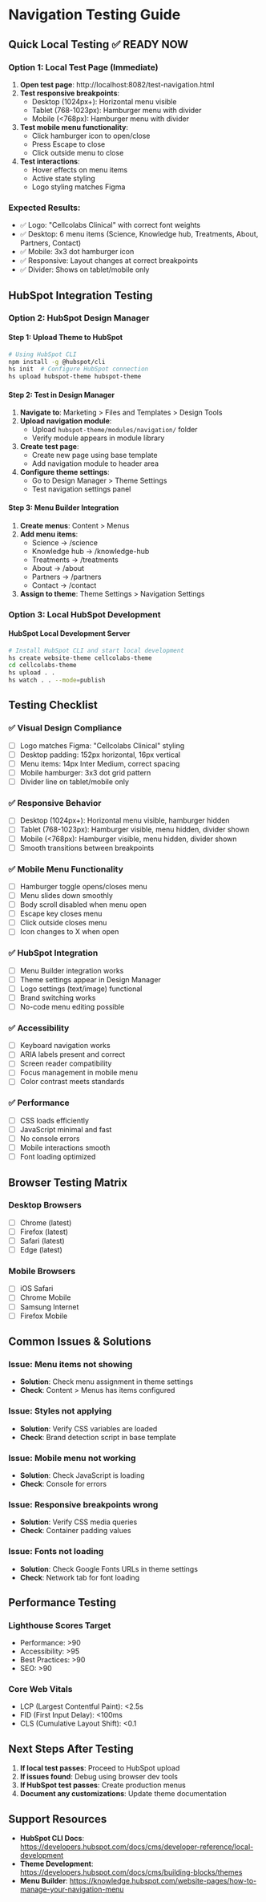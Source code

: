 # Navigation Testing Guide

## Quick Local Testing ✅ READY NOW

### **Option 1: Local Test Page (Immediate)**
1. **Open test page**: http://localhost:8082/test-navigation.html
2. **Test responsive breakpoints**:
   - Desktop (1024px+): Horizontal menu visible
   - Tablet (768-1023px): Hamburger menu with divider
   - Mobile (<768px): Hamburger menu with divider
3. **Test mobile menu functionality**:
   - Click hamburger icon to open/close
   - Press Escape to close
   - Click outside menu to close
4. **Test interactions**:
   - Hover effects on menu items
   - Active state styling
   - Logo styling matches Figma

### **Expected Results**:
- ✅ Logo: "Cellcolabs Clinical" with correct font weights
- ✅ Desktop: 6 menu items (Science, Knowledge hub, Treatments, About, Partners, Contact)
- ✅ Mobile: 3x3 dot hamburger icon
- ✅ Responsive: Layout changes at correct breakpoints
- ✅ Divider: Shows on tablet/mobile only

## HubSpot Integration Testing

### **Option 2: HubSpot Design Manager**

#### **Step 1: Upload Theme to HubSpot**
```bash
# Using HubSpot CLI
npm install -g @hubspot/cli
hs init  # Configure HubSpot connection
hs upload hubspot-theme hubspot-theme
```

#### **Step 2: Test in Design Manager**
1. **Navigate to**: Marketing > Files and Templates > Design Tools
2. **Upload navigation module**:
   - Upload `hubspot-theme/modules/navigation/` folder
   - Verify module appears in module library
3. **Create test page**:
   - Create new page using base template
   - Add navigation module to header area
4. **Configure theme settings**:
   - Go to Design Manager > Theme Settings
   - Test navigation settings panel

#### **Step 3: Menu Builder Integration**
1. **Create menus**: Content > Menus
2. **Add menu items**:
   - Science → /science
   - Knowledge hub → /knowledge-hub
   - Treatments → /treatments
   - About → /about
   - Partners → /partners
   - Contact → /contact
3. **Assign to theme**: Theme Settings > Navigation Settings

### **Option 3: Local HubSpot Development**

#### **HubSpot Local Development Server**
```bash
# Install HubSpot CLI and start local development
hs create website-theme cellcolabs-theme
cd cellcolabs-theme
hs upload . .
hs watch . . --mode=publish
```

## Testing Checklist

### **✅ Visual Design Compliance**
- [ ] Logo matches Figma: "Cellcolabs Clinical" styling
- [ ] Desktop padding: 152px horizontal, 16px vertical
- [ ] Menu items: 14px Inter Medium, correct spacing
- [ ] Mobile hamburger: 3x3 dot grid pattern
- [ ] Divider line on tablet/mobile only

### **✅ Responsive Behavior**
- [ ] Desktop (1024px+): Horizontal menu visible, hamburger hidden
- [ ] Tablet (768-1023px): Hamburger visible, menu hidden, divider shown
- [ ] Mobile (<768px): Hamburger visible, menu hidden, divider shown
- [ ] Smooth transitions between breakpoints

### **✅ Mobile Menu Functionality**
- [ ] Hamburger toggle opens/closes menu
- [ ] Menu slides down smoothly
- [ ] Body scroll disabled when menu open
- [ ] Escape key closes menu
- [ ] Click outside closes menu
- [ ] Icon changes to X when open

### **✅ HubSpot Integration**
- [ ] Menu Builder integration works
- [ ] Theme settings appear in Design Manager
- [ ] Logo settings (text/image) functional
- [ ] Brand switching works
- [ ] No-code menu editing possible

### **✅ Accessibility**
- [ ] Keyboard navigation works
- [ ] ARIA labels present and correct
- [ ] Screen reader compatibility
- [ ] Focus management in mobile menu
- [ ] Color contrast meets standards

### **✅ Performance**
- [ ] CSS loads efficiently
- [ ] JavaScript minimal and fast
- [ ] No console errors
- [ ] Mobile interactions smooth
- [ ] Font loading optimized

## Browser Testing Matrix

### **Desktop Browsers**
- [ ] Chrome (latest)
- [ ] Firefox (latest)
- [ ] Safari (latest)
- [ ] Edge (latest)

### **Mobile Browsers**
- [ ] iOS Safari
- [ ] Chrome Mobile
- [ ] Samsung Internet
- [ ] Firefox Mobile

## Common Issues & Solutions

### **Issue: Menu items not showing**
- **Solution**: Check menu assignment in theme settings
- **Check**: Content > Menus has items configured

### **Issue: Styles not applying**
- **Solution**: Verify CSS variables are loaded
- **Check**: Brand detection script in base template

### **Issue: Mobile menu not working**
- **Solution**: Check JavaScript is loading
- **Check**: Console for errors

### **Issue: Responsive breakpoints wrong**
- **Solution**: Verify CSS media queries
- **Check**: Container padding values

### **Issue: Fonts not loading**
- **Solution**: Check Google Fonts URLs in theme settings
- **Check**: Network tab for font loading

## Performance Testing

### **Lighthouse Scores Target**
- Performance: >90
- Accessibility: >95
- Best Practices: >90
- SEO: >90

### **Core Web Vitals**
- LCP (Largest Contentful Paint): <2.5s
- FID (First Input Delay): <100ms
- CLS (Cumulative Layout Shift): <0.1

## Next Steps After Testing

1. **If local test passes**: Proceed to HubSpot upload
2. **If issues found**: Debug using browser dev tools
3. **If HubSpot test passes**: Create production menus
4. **Document any customizations**: Update theme documentation

## Support Resources

- **HubSpot CLI Docs**: https://developers.hubspot.com/docs/cms/developer-reference/local-development
- **Theme Development**: https://developers.hubspot.com/docs/cms/building-blocks/themes
- **Menu Builder**: https://knowledge.hubspot.com/website-pages/how-to-manage-your-navigation-menu